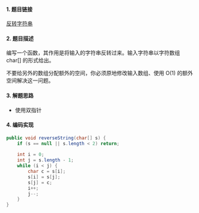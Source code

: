 

#### 1. 题目链接
[反转字符串](https://leetcode-cn.com/problems/reverse-string/)

#### 2. 题目描述
编写一个函数，其作用是将输入的字符串反转过来。输入字符串以字符数组 char[] 的形式给出。

不要给另外的数组分配额外的空间，你必须原地修改输入数组、使用 O(1) 的额外空间解决这一问题。

#### 3. 解题思路

* 使用双指针


#### 4. 编码实现
``` java
public void reverseString(char[] s) {
    if (s == null || s.length < 2) return;
    
    int i = 0;
    int j = s.length - 1;
    while (i < j) {
        char c = s[i];
        s[i] = s[j];
        s[j] = c;
        i++;
        j--;
    }
}
```
